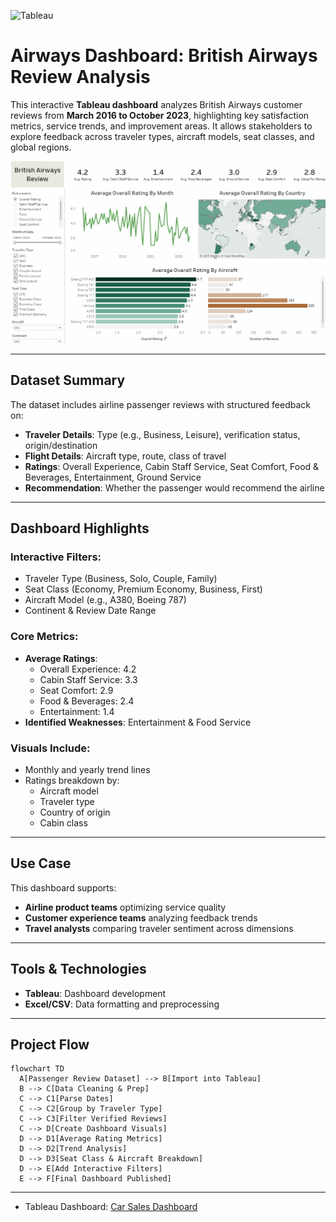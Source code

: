 ![Tableau](https://img.shields.io/badge/Tableau-E97627?style=for-the-badge&logo=Tableau&logoColor=white)
#  Airways Dashboard: British Airways Review Analysis

This interactive **Tableau dashboard** analyzes British Airways customer reviews from **March 2016 to October 2023**, highlighting key satisfaction metrics, service trends, and improvement areas. It allows stakeholders to explore feedback across traveler types, aircraft models, seat classes, and global regions.

![Dashboard Overview](https://github.com/kChe626/Snapshots/blob/main/Airline%20Tab.gif)

---

##  Dataset Summary

The dataset includes airline passenger reviews with structured feedback on:

- **Traveler Details**: Type (e.g., Business, Leisure), verification status, origin/destination  
- **Flight Details**: Aircraft type, route, class of travel  
- **Ratings**: Overall Experience, Cabin Staff Service, Seat Comfort, Food & Beverages, Entertainment, Ground Service  
- **Recommendation**: Whether the passenger would recommend the airline

---

##  Dashboard Highlights

###  Interactive Filters:
- Traveler Type (Business, Solo, Couple, Family)
- Seat Class (Economy, Premium Economy, Business, First)
- Aircraft Model (e.g., A380, Boeing 787)
- Continent & Review Date Range

###  Core Metrics:
- **Average Ratings**:
  - Overall Experience: 4.2 
  - Cabin Staff Service: 3.3 
  - Seat Comfort: 2.9 
  - Food & Beverages: 2.4 
  - Entertainment: 1.4 
- **Identified Weaknesses**: Entertainment & Food Service

###  Visuals Include:
- Monthly and yearly trend lines
- Ratings breakdown by:
  - Aircraft model
  - Traveler type
  - Country of origin
  - Cabin class

---

##  Use Case

This dashboard supports:
- **Airline product teams** optimizing service quality
- **Customer experience teams** analyzing feedback trends
- **Travel analysts** comparing traveler sentiment across dimensions

---

##  Tools & Technologies
- **Tableau**: Dashboard development
- **Excel/CSV**: Data formatting and preprocessing

---

##  Project Flow

```mermaid
flowchart TD
  A[Passenger Review Dataset] --> B[Import into Tableau]
  B --> C[Data Cleaning & Prep]
  C --> C1[Parse Dates]
  C --> C2[Group by Traveler Type]
  C --> C3[Filter Verified Reviews]
  C --> D[Create Dashboard Visuals]
  D --> D1[Average Rating Metrics]
  D --> D2[Trend Analysis]
  D --> D3[Seat Class & Aircraft Breakdown]
  D --> E[Add Interactive Filters]
  E --> F[Final Dashboard Published]
```
---

- Tableau Dashboard: [Car Sales Dashboard](https://github.com/kChe626/Airways-Visulazation-Dashboard-Tableau/blob/main/airways.twbx)

